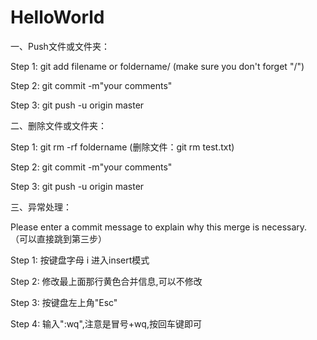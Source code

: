 ﻿# HelloWorld

一、Push文件或文件夹：

Step 1: git add filename or foldername/ (make sure you don't forget "/")

Step 2: git commit -m"your comments"

Step 3: git push -u origin master


二、删除文件或文件夹：

Step 1: git rm -rf foldername (删除文件：git rm test.txt)

Step 2: git commit -m"your comments"

Step 3: git push -u origin master


三、异常处理：

Please enter a commit message to explain why this merge is necessary. （可以直接跳到第三步）

Step 1: 按键盘字母 i 进入insert模式

Step 2: 修改最上面那行黄色合并信息,可以不修改

Step 3: 按键盘左上角"Esc"

Step 4: 输入":wq",注意是冒号+wq,按回车键即可
